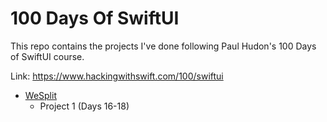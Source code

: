 # 100 Days Of SwiftUI

This repo contains the projects I've done following Paul Hudon's 100 Days of SwiftUI course.

Link: https://www.hackingwithswift.com/100/swiftui 

* [WeSplit](https://github.com/stevenyuser/100DaysOfSwiftUI/tree/main/WeSplit)
  * Project 1 (Days 16-18)
